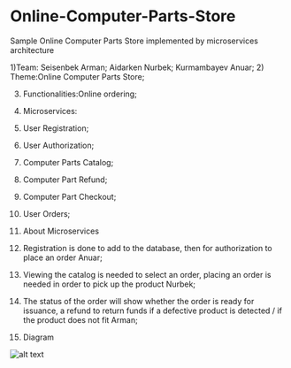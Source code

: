 # Online-Computer-Parts-Store
Sample Online Computer Parts Store implemented by microservices architecture

1)Team:
Seisenbek Arman;
Aidarken Nurbek;
Kurmambayev Anuar;
2) Theme:Online Computer Parts Store;

3) Functionalities:Online ordering;

4) Microservices:
 1) User Registration;
 2) User Authorization;
 3) Computer Parts Catalog;
 4) Computer Part Refund;
 5) Computer Part Checkout;
 6) User Orders;

5) About Microservices
 1) Registration is done to add to the database, then for authorization to place an order Anuar;
 2) Viewing the catalog is needed to select an order, placing an order is needed in order to pick up the product Nurbek;
 3) The status of the order will show whether the order is ready for issuance, a refund to return funds if a defective product is detected / if the product does not fit Arman;
6) Diagram

![alt text](https://github.com/aydarken/Online-Computer-Parts-Store/blob/master/onlineparts.png?raw=true)
